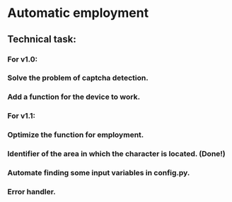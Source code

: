 # Automatic employment

## Technical task:

### For v1.0:
### Solve the problem of captcha detection.
### Add a function for the device to work.

### For v1.1:
### Optimize the function for employment.
### Identifier of the area in which the character is located. (Done!)
### Automate finding some input variables in config.py.
### Error handler.
